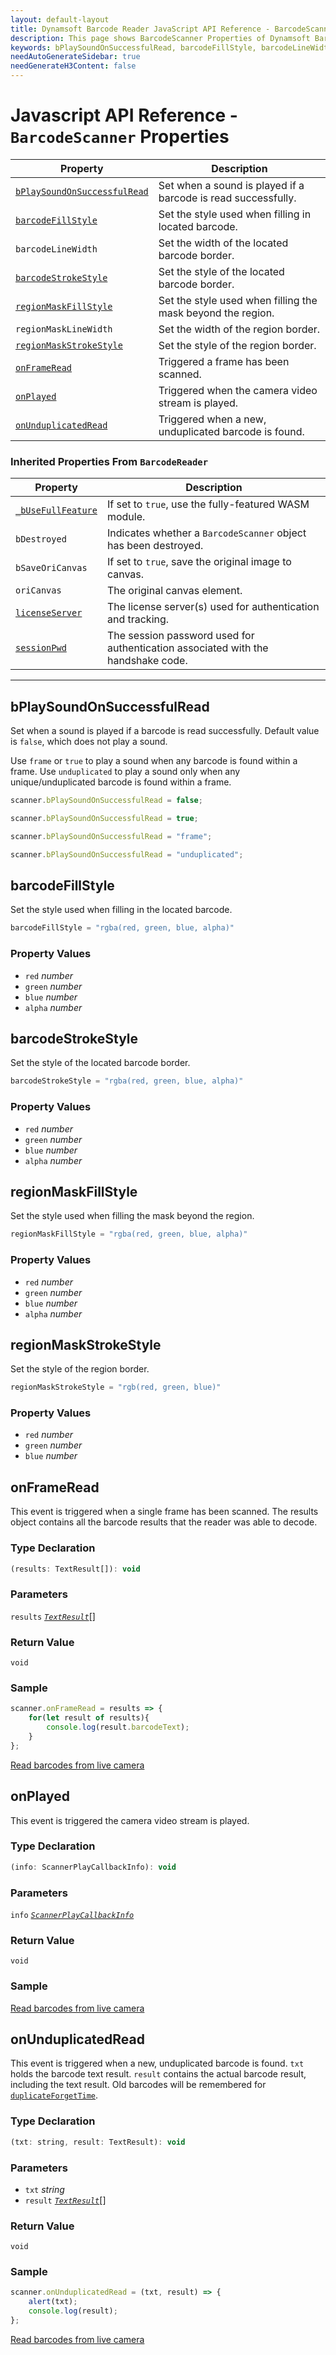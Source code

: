 ```yaml
---
layout: default-layout
title: Dynamsoft Barcode Reader JavaScript API Reference - BarcodeScanner Properties
description: This page shows BarcodeScanner Properties of Dynamsoft Barcode Reader JavaScript SDK.
keywords: bPlaySoundOnSuccessfulRead, barcodeFillStyle, barcodeLineWidth, barcodeStrokeStyle, regionMaskFillStyle, regionMaskLineWidth, regionMaskStrokeStyle, onFrameRead, onPlayed, onUnduplicatedRead, properties, BarcodeScanner, api reference, javascript, js
needAutoGenerateSidebar: true
needGenerateH3Content: false
---
```



# Javascript API Reference - `BarcodeScanner` Properties

| Property             | Description |
|----------------------|-------------|
| [`bPlaySoundOnSuccessfulRead`](#bplaysoundonsuccessfulread) | Set when a sound is played if a barcode is read successfully. |
| [`barcodeFillStyle`](#barcodefillstyle) | Set the style used when filling in located barcode. | 
| `barcodeLineWidth` | Set the width of the located barcode border. | 
| [`barcodeStrokeStyle`](#barcodestrokestyle) | Set the style of the located barcode border. | 
| [`regionMaskFillStyle`](#regionmaskfillstyle) | Set the style used when filling the mask beyond the region. | 
| `regionMaskLineWidth` | Set the width of the region border. | 
| [`regionMaskStrokeStyle`](#regionmaskstrokestyle) | Set the style of the region border. | 
| [`onFrameRead`](#onframeread) | Triggered a frame has been scanned. | 
| [`onPlayed`](#onplayed) | Triggered when the camera video stream is played. | 
| [`onUnduplicatedRead`](#onunduplicatedread) | Triggered when a new, unduplicated barcode is found. | 

### Inherited Properties From `BarcodeReader`

| Property             | Description |
|----------------------|-------------|
| [`_bUseFullFeature`](../BarcodeReader/properties.md#_busefullfeature) | If set to `true`, use the fully-featured WASM module. |
| `bDestroyed` | Indicates whether a `BarcodeScanner` object has been destroyed. | 
| `bSaveOriCanvas` | If set to `true`, save the original image to canvas. | 
| `oriCanvas` | The original canvas element. | 
| [`licenseServer`](../BarcodeReader/properties.md#licenseServer) | The license server(s) used for authentication and tracking. |
| [`sessionPwd`](../BarcodeReader/properties.md#sessionPwd) | The session password used for authentication associated with the handshake code. |

---

## bPlaySoundOnSuccessfulRead

Set when a sound is played if a barcode is read successfully. Default value is `false`, which does not play a sound. 

Use `frame` or `true` to play a sound when any barcode is found within a frame. Use `unduplicated` to play a sound only when any unique/unduplicated barcode is found within a frame.

```javascript
scanner.bPlaySoundOnSuccessfulRead = false;

scanner.bPlaySoundOnSuccessfulRead = true;

scanner.bPlaySoundOnSuccessfulRead = "frame";

scanner.bPlaySoundOnSuccessfulRead = "unduplicated";
```

## barcodeFillStyle

Set the style used when filling in the located barcode.

```javascript
barcodeFillStyle = "rgba(red, green, blue, alpha)"
```

### Property Values

- `red` *number*  
- `green` *number*  
- `blue` *number*  
- `alpha` *number*

## barcodeStrokeStyle

Set the style of the located barcode border.

```javascript
barcodeStrokeStyle = "rgba(red, green, blue, alpha)"
```

### Property Values

- `red` *number*  
- `green` *number*  
- `blue` *number*  
- `alpha` *number*

## regionMaskFillStyle

Set the style used when filling the mask beyond the region.

```javascript
regionMaskFillStyle = "rgba(red, green, blue, alpha)"
```

### Property Values

- `red` *number*  
- `green` *number*  
- `blue` *number*  
- `alpha` *number*

## regionMaskStrokeStyle

Set the style of the region border.

```javascript
regionMaskStrokeStyle = "rgb(red, green, blue)"
```

### Property Values

- `red` *number*  
- `green` *number*  
- `blue` *number*  

## onFrameRead

This event is triggered when a single frame has been scanned. The results object contains all the barcode results that the reader was able to decode.

### Type Declaration

```javascript
(results: TextResult[]): void
```

### Parameters

`results` [*`TextResult`*](interfaces.md#textresult)[]

### Return Value

`void`

### Sample

```javascript
scanner.onFrameRead = results => {
    for(let result of results){
        console.log(result.barcodeText);
    }
};
```
[Read barcodes from live camera](https://demo.dynamsoft.com/dbr_wasm/barcode_reader_javascript.html)

## onPlayed

This event is triggered the camera video stream is played.

### Type Declaration

```javascript
(info: ScannerPlayCallbackInfo): void
```

### Parameters

`info` [*`ScannerPlayCallbackInfo`*](interfaces.md#scannerplaycallbackinfo)

### Return Value

`void`

### Sample

[Read barcodes from live camera](https://demo.dynamsoft.com/dbr_wasm/barcode_reader_javascript.html)

## onUnduplicatedRead

This event is triggered when a new, unduplicated barcode is found. `txt` holds the barcode text result. `result` contains the actual barcode result, including the text result. Old barcodes will be remembered for [`duplicateForgetTime`](interfaces.md#scansettings).

### Type Declaration

```javascript
(txt: string, result: TextResult): void
```

### Parameters

- `txt` *string*   
- `result` [*`TextResult`*](../global-interfaces.md#textresult)[]

### Return Value

`void`

### Sample

```javascript
scanner.onUnduplicatedRead = (txt, result) => {
    alert(txt);
    console.log(result);
};
```

[Read barcodes from live camera](https://demo.dynamsoft.com/dbr_wasm/barcode_reader_javascript.html)
